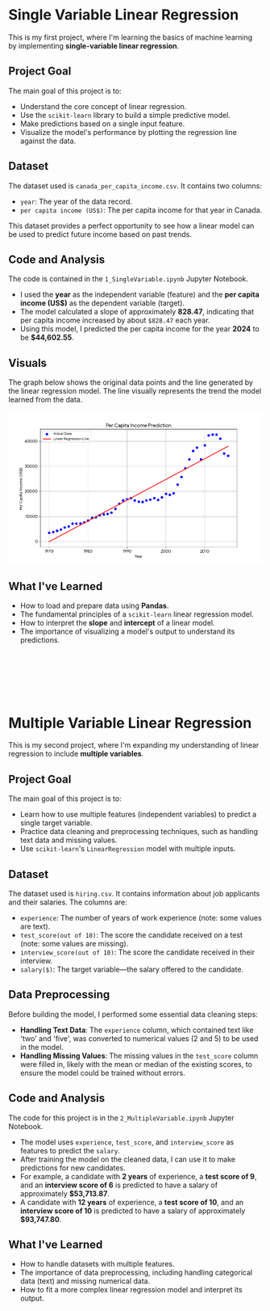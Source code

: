 # Single Variable Linear Regression

This is my first project, where I'm learning the basics of machine learning by implementing **single-variable linear regression**.

## **Project Goal**

The main goal of this project is to:
* Understand the core concept of linear regression.
* Use the `scikit-learn` library to build a simple predictive model.
* Make predictions based on a single input feature.
* Visualize the model's performance by plotting the regression line against the data.

## **Dataset**

The dataset used is `canada_per_capita_income.csv`. It contains two columns:
* `year`: The year of the data record.
* `per capita income (US$)`: The per capita income for that year in Canada.

This dataset provides a perfect opportunity to see how a linear model can be used to predict future income based on past trends.

## **Code and Analysis**

The code is contained in the `1_SingleVariable.ipynb` Jupyter Notebook.
* I used the **year** as the independent variable (feature) and the **per capita income (US$)** as the dependent variable (target).
* The model calculated a slope of approximately **828.47**, indicating that per capita income increased by about `$828.47` each year.
* Using this model, I predicted the per capita income for the year **2024** to be **$44,602.55**.

## **Visuals**

The graph below shows the original data points and the line generated by the linear regression model.  The line visually represents the trend the model learned from the data.

![Prediction](prediction.png)

## **What I've Learned**

* How to load and prepare data using **Pandas**.
* The fundamental principles of a `scikit-learn` linear regression model.
* How to interpret the **slope** and **intercept** of a linear model.
* The importance of visualizing a model's output to understand its predictions.

<br><br><br><br><br>

# Multiple Variable Linear Regression

This is my second project, where I'm expanding my understanding of linear regression to include **multiple variables**.

## **Project Goal**

The main goal of this project is to:
* Learn how to use multiple features (independent variables) to predict a single target variable.
* Practice data cleaning and preprocessing techniques, such as handling text data and missing values.
* Use `scikit-learn`'s `LinearRegression` model with multiple inputs.

## **Dataset**

The dataset used is `hiring.csv`. It contains information about job applicants and their salaries. The columns are:
* `experience`: The number of years of work experience (note: some values are text).
* `test_score(out of 10)`: The score the candidate received on a test (note: some values are missing).
* `interview_score(out of 10)`: The score the candidate received in their interview.
* `salary($)`: The target variable—the salary offered to the candidate.

## **Data Preprocessing**

Before building the model, I performed some essential data cleaning steps:
* **Handling Text Data**: The `experience` column, which contained text like 'two' and 'five', was converted to numerical values (2 and 5) to be used in the model.
* **Handling Missing Values**: The missing values in the `test_score` column were filled in, likely with the mean or median of the existing scores, to ensure the model could be trained without errors.

## **Code and Analysis**

The code for this project is in the `2_MultipleVariable.ipynb` Jupyter Notebook.
* The model uses `experience`, `test_score`, and `interview_score` as features to predict the `salary`.
* After training the model on the cleaned data, I can use it to make predictions for new candidates.
* For example, a candidate with **2 years** of experience, a **test score of 9**, and an **interview score of 6** is predicted to have a salary of approximately **$53,713.87**.
* A candidate with **12 years** of experience, a **test score of 10**, and an **interview score of 10** is predicted to have a salary of approximately **$93,747.80**.

## **What I've Learned**

* How to handle datasets with multiple features.
* The importance of data preprocessing, including handling categorical data (text) and missing numerical data.
* How to fit a more complex linear regression model and interpret its output.